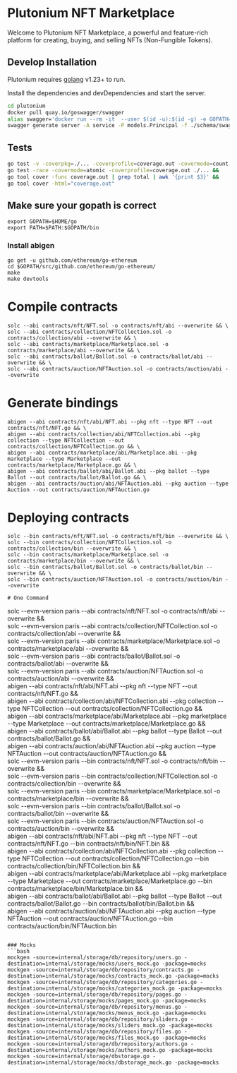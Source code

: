# Plutonium NFT Marketplace

Welcome to Plutonium NFT Marketplace, a powerful and feature-rich platform for creating, buying, and selling NFTs (Non-Fungible Tokens).

## Develop Installation

Plutonium requires [golang](https://go.dev/) v1.23+ to run.

Install the dependencies and devDependencies and start the server.

```sh
cd plutonium
docker pull quay.io/goswagger/swagger
alias swagger='docker run --rm -it  --user $(id -u):$(id -g) -e GOPATH=$(go env GOPATH):/go -v $HOME:$HOME -w $(pwd) quay.io/goswagger/swagger'
swagger generate server -A service -P models.Principal -f ./schema/swagger.yml   
```

## Tests
```bash
go test -v -coverpkg=./... -coverprofile=coverage.out -covermode=count ./...
go test -race -covermode=atomic -coverprofile=coverage.out ./... &&
go tool cover -func coverage.out | grep total | awk '{print $3}' &&
go tool cover -html="coverage.out"
```

## Make sure your gopath is correct

```
export GOPATH=$HOME/go
export PATH=$PATH:$GOPATH/bin
```

### Install abigen

```
go get -u github.com/ethereum/go-ethereum
cd $GOPATH/src/github.com/ethereum/go-ethereum/
make
make devtools
```

# Compile contracts

```
solc --abi contracts/nft/NFT.sol -o contracts/nft/abi --overwrite && \
solc --abi contracts/collection/NFTCollection.sol -o contracts/collection/abi --overwrite && \
solc --abi contracts/marketplace/Marketplace.sol -o contracts/marketplace/abi --overwrite && \
solc --abi contracts/ballot/Ballot.sol -o contracts/ballot/abi --overwrite && \
solc --abi contracts/auction/NFTAuction.sol -o contracts/auction/abi --overwrite
```

# Generate bindings

```
abigen --abi contracts/nft/abi/NFT.abi --pkg nft --type NFT --out contracts/nft/NFT.go && \
abigen --abi contracts/collection/abi/NFTCollection.abi --pkg collection --type NFTCollection --out contracts/collection/NFTCollection.go && \
abigen --abi contracts/marketplace/abi/Marketplace.abi --pkg marketplace --type Marketplace --out contracts/marketplace/Marketplace.go && \
abigen --abi contracts/ballot/abi/Ballot.abi --pkg ballot --type Ballot --out contracts/ballot/Ballot.go && \
abigen --abi contracts/auction/abi/NFTAuction.abi --pkg auction --type Auction --out contracts/auction/NFTAuction.go
```

# Deploying contracts

```
solc --bin contracts/nft/NFT.sol -o contracts/nft/bin --overwrite && \
solc --bin contracts/collection/NFTCollection.sol -o contracts/collection/bin --overwrite && \
solc --bin contracts/marketplace/Marketplace.sol -o contracts/marketplace/bin --overwrite && \
solc --bin contracts/ballot/Ballot.sol -o contracts/ballot/bin --overwrite && \
solc --bin contracts/auction/NFTAuction.sol -o contracts/auction/bin --overwrite

# One Command

```
solc --evm-version paris --abi contracts/nft/NFT.sol -o contracts/nft/abi --overwrite && \
solc --evm-version paris --abi contracts/collection/NFTCollection.sol -o contracts/collection/abi --overwrite && \
solc --evm-version paris --abi contracts/marketplace/Marketplace.sol -o contracts/marketplace/abi --overwrite && \
solc --evm-version paris --abi contracts/ballot/Ballot.sol -o contracts/ballot/abi --overwrite && \
solc --evm-version paris --abi contracts/auction/NFTAuction.sol -o contracts/auction/abi --overwrite && \
abigen --abi contracts/nft/abi/NFT.abi --pkg nft --type NFT --out contracts/nft/NFT.go && \
abigen --abi contracts/collection/abi/NFTCollection.abi --pkg collection --type NFTCollection --out contracts/collection/NFTCollection.go && \
abigen --abi contracts/marketplace/abi/Marketplace.abi --pkg marketplace --type Marketplace --out contracts/marketplace/Marketplace.go && \
abigen --abi contracts/ballot/abi/Ballot.abi --pkg ballot --type Ballot --out contracts/ballot/Ballot.go && \
abigen --abi contracts/auction/abi/NFTAuction.abi --pkg auction --type NFTAuction --out contracts/auction/NFTAuction.go && \
solc --evm-version paris --bin contracts/nft/NFT.sol -o contracts/nft/bin --overwrite && \
solc --evm-version paris --bin contracts/collection/NFTCollection.sol -o contracts/collection/bin --overwrite && \
solc --evm-version paris --bin contracts/marketplace/Marketplace.sol -o contracts/marketplace/bin --overwrite && \
solc --evm-version paris --bin contracts/ballot/Ballot.sol -o contracts/ballot/bin --overwrite && \
solc --evm-version paris --bin contracts/auction/NFTAuction.sol -o contracts/auction/bin --overwrite && \
abigen --abi contracts/nft/abi/NFT.abi --pkg nft --type NFT --out contracts/nft/NFT.go --bin contracts/nft/bin/NFT.bin && \
abigen --abi contracts/collection/abi/NFTCollection.abi --pkg collection   --type NFTCollection --out contracts/collection/NFTCollection.go --bin contracts/collection/bin/NFTCollection.bin && \
abigen --abi contracts/marketplace/abi/Marketplace.abi   --pkg marketplace --type Marketplace   --out contracts/marketplace/Marketplace.go  --bin contracts/marketplace/bin/Marketplace.bin && \
abigen --abi contracts/ballot/abi/Ballot.abi --pkg ballot --type Ballot --out contracts/ballot/Ballot.go --bin contracts/ballot/bin/Ballot.bin && \
abigen --abi contracts/auction/abi/NFTAuction.abi --pkg auction --type NFTAuction --out contracts/auction/NFTAuction.go --bin contracts/auction/bin/NFTAuction.bin
```

### Mocks
```bash
mockgen -source=internal/storage/db/repository/users.go -destination=internal/storage/mocks/users_mock.go -package=mocks
mockgen -source=internal/storage/db/repository/contracts.go -destination=internal/storage/mocks/contracts_mock.go -package=mocks
mockgen -source=internal/storage/db/repository/categories.go -destination=internal/storage/mocks/categories_mock.go -package=mocks
mockgen -source=internal/storage/db/repository/pages.go -destination=internal/storage/mocks/pages_mock.go -package=mocks
mockgen -source=internal/storage/db/repository/menus.go -destination=internal/storage/mocks/menus_mock.go -package=mocks
mockgen -source=internal/storage/db/repository/sliders.go -destination=internal/storage/mocks/sliders_mock.go -package=mocks
mockgen -source=internal/storage/db/repository/files.go -destination=internal/storage/mocks/files_mock.go -package=mocks
mockgen -source=internal/storage/db/repository/authors.go -destination=internal/storage/mocks/authors_mock.go -package=mocks
mockgen -source=internal/storage/dbstorage.go -destination=internal/storage/mocks/dbstorage_mock.go -package=mocks
```